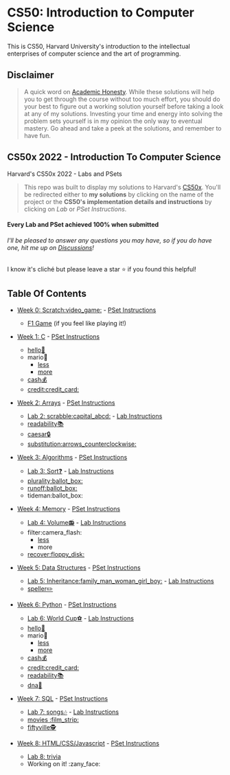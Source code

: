 CS50: Introduction to Computer Science
======================================

This is CS50, Harvard University's introduction to the intellectual enterprises of computer science and the art of programming.

Disclaimer
----------

> A quick word on [Academic Honesty](https://cs50.harvard.edu/x/2022/honesty/). While these solutions will help you to get through the course without too much effort, you should do your best to figure out a working solution yourself before taking a look at any of my solutions. Investing your time and energy into solving the problem sets yourself is in my opinion the only way to eventual mastery. Go ahead and take a peek at the solutions, and remember to have fun.

CS50x 2022 - Introduction To Computer Science
---------------------------------------------

Harvard's CS50x 2022 - Labs and PSets

> This repo was built to display my solutions to Harvard's [CS50x](https://cs50.harvard.edu/x/2022/). You'll be redirected either to **my solutions** by clicking on the name of the project or the **CS50's implementation details and instructions** by clicking on _Lab_ or _PSet Instructions_.

#### Every Lab and PSet achieved 100% when submitted

###### I'll be pleased to answer any questions you may have, so if you do have one, _hit me up on [Discussions](https://github.com/Verisimilitude11/CS50x/discussions)!_

I know it's cliché but please leave a star :star: if you found this helpful!

Table Of Contents
-----------------

* [Week 0: Scratch:video\_game:](/0-Scratch) - [PSet Instructions](https://cs50.harvard.edu/x/2022/PSets/0/scratch/)

  * [F1 Game](https://scratch.mit.edu/projects/717016087/) (if you feel like playing it!)
* [Week 1: C](/1-C/) - [PSet Instructions](https://cs50.harvard.edu/x/2022/PSets/1/)

  * [hello:wave:](/1-C/hello)
  * mario:bricks:
    * [less](/1-C/mario/mario-less)
    * [more](/1-C/mario/mario-more/)
  * [cash:moneybag:](/1-C/cash)
  * [credit:credit\_card:](/1-C/credit)
* [Week 2: Arrays](/2-Arrays/) - [PSet Instructions](https://cs50.harvard.edu/x/2022/PSets/2/)

  * [Lab 2: scrabble:capital\_abcd:](/2-Arrays/Lab-scrabble) - [Lab Instructions](https://cs50.harvard.edu/x/2022/Labs/2/)
  * [readability:books:](/2-Arrays/readability)
  * [caesar:lock:](/2-Arrays/caesar)
  * [substitution:arrows\_counterclockwise:](/2-Arrays/substitution)
* [Week 3: Algorithms](/3-Algorithms) - [PSet Instructions](https://cs50.harvard.edu/x/2022/PSets/3/)

  * [Lab 3: Sort:question:](/3-Algorithms/Lab-sort) - [Lab Instructions](https://cs50.harvard.edu/x/2022/Labs/3/)
  * [plurality:ballot\_box:](/3-Algorithms/plurality)
  * [runoff:ballot\_box:](/3-Algorithms/runoff)
  * tideman:ballot\_box:
* [Week 4: Memory](/4-Memory) - [PSet Instructions](https://cs50.harvard.edu/x/2022/PSets/4/)

  * [Lab 4: Volume:radio:](/4-Memory/Lab-volume) - [Lab Instructions](https://cs50.harvard.edu/x/2022/Labs/4/)
  * filter:camera\_flash:
    * [less](/4-Memory/filter-less/)
    * more
  * [recover:floppy\_disk:](/4-Memory/recover)
* [Week 5: Data Structures](/5-DataStructures) - [PSet Instructions](https://cs50.harvard.edu/x/2022/PSets/5/)

  * [Lab 5: Inheritance:family\_man\_woman\_girl\_boy:](/5-DataStructures/Lab-inheritance) - [Lab Instructions](https://cs50.harvard.edu/x/2022/Labs/5/)
  * [speller:pencil2:](/5-DataStructures/speller)
* [Week 6: Python](/6-Python) - [PSet Instructions](https://cs50.harvard.edu/x/2022/PSets/6/)

  * [Lab 6: World Cup:soccer:](/6-Python/Lab-worldCup) - [Lab Instructions](https://cs50.harvard.edu/x/2022/Labs/6/)
  * [hello:wave:](/6-Python/sentimental-hello)
  * mario:bricks:
    * [less](/6-Python/sentimental-mario-less/)
    * [more](/6-Python/sentimental-mario-more)
  * [cash:moneybag:](/6-Python/sentimental-cash)
  * [credit:credit\_card:](/6-Python/sentimental-credit)
  * [readability:books:](/6-Python/sentimental-readability)
  * [dna:dna:](/6-Python/dna)
* [Week 7: SQL](7-SQL) - [PSet Instructions](https://cs50.harvard.edu/x/2022/PSets/7/)

  * [Lab 7: songs:notes:](/7-SQL/Lab-songs) - [Lab Instructions](https://cs50.harvard.edu/x/2022/Labs/7/)
  * [movies :film\_strip:](/7-SQL/movies)
  * [fiftyville:detective:](/7-SQL/fiftyville)
* [Week 8: HTML/CSS/Javascript](8-HTML-CSS-Javascript/) - [PSet Instructions](https://cs50.harvard.edu/x/2022/PSets/8/)

  * [Lab 8: trivia](/8-HTML-CSS-Javascript/Lab-trivia)
  * Working on it! :zany\_face:
